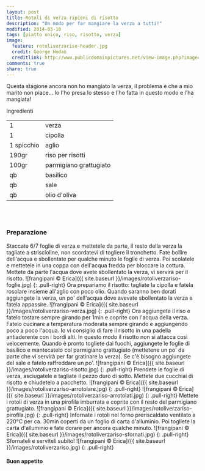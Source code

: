 ```yaml
---
layout: post
title: Rotoli di verza ripieni di risotto
description: "Un modo per far mangiare la verza a tutti!"
modified: 2014-03-10
tags: [piatto unico, riso, risotto, verza]
image:
  feature: rotoliverzariso-header.jpg
  credit: George Hodan
  creditlink: http://www.publicdomainpictures.net/view-image.php?image=68178&picture=cabbage&large=1
comments: true
share: true
---
```


Questa stagione ancora non ho mangiato la verza, il problema è che a mio marito non piace... Io l'ho presa lo stesso e l'ho fatta in questo modo e l'ha mangiata!

<div class="ingredients">
  <div class="ingredients-title">Ingredienti</div>
  <table>
    <tbody>
      <tr>
        <td>1</td>
        <td>verza</td>
      </tr>
      <tr>
        <td>1</td>
        <td>cipolla</td>
      </tr>
      <tr>
        <td>1 spicchio</td>
        <td>aglio</td>
      </tr>
      <tr>
        <td>190gr</td>
        <td>riso per risotti</td>
      </tr>
      <tr>
      	<td>100gr</td>
        <td>parmigiano grattugiato</td>
      </tr>
      <tr>
        <td>qb</td>
        <td>basilico</td>
      </tr>
      <tr>
        <td>qb</td>
        <td>sale</td>
      </tr>
      <tr>
        <td>qb</td>
        <td>olio d'oliva</td>      
      </tr>
    </tbody>
  </table>
  <br></br>
</div>


<h3>
	<font color="grey">
		<i class="icon-cogs"></i>
	</font> Preparazione
</h3>

Staccate 6/7 foglie di verza e mettetele da parte, il resto della verza la tagliate a striscioline, non scordatevi di togliere il tronchetto.
Fate bollire dell'acqua e sbollentate per qualche minuto le foglie di verza. Poi scolatele e mettetele in una coppa con dell'acqua fredda per bloccare la cottura. Mettete da parte l'acqua dove avete sbollentato la verza, vi servirà per il risotto.
![frangipani © Erica]({{ site.baseurl }}/images/rotoliverzariso-foglie.jpg)
{: .pull-right}
Ora prepariamo il risotto: tagliate la cipolla e fatela rosolare insieme all'aglio con poco olio. Quando saranno ben dorati aggiungete la verza, un po' dell'acqua dove avevate sbollentato la verza e fatela appassire.
![frangipani © Erica]({{ site.baseurl }}/images/rotoliverzariso-verza.jpg)
{: .pull-right}
Ora aggiungete il riso e fatelo tostare sempre girando per 1min e coprite con l'acqua della verza. Fatelo cucinare a temperatura moderata sempre girando e aggiungendo poco a poco l'acqua. Io vi consiglio di fare il risotto in una padella antiaderente con i bordi alti. In questo modo il risotto non si attacca così velocemente. Quando è pronto togliete dai fuochi, aggiungete le foglie di basilico e mantecatelo col parmigiano grattugiato (mettetene un po' da parte che vi servirà per far gratinare la verza). Se c'è bisogno aggiungete del sale e fatelo raffreddare un po'.
![frangipani © Erica]({{ site.baseurl }}/images/rotoliverzariso-risotto.jpg)
{: .pull-right}
Prendete le foglie di verza, asciugatele e tagliate il pezzo duro di sotto. Mettete due cucchiai di risotto e chiudetelo a pacchetto.
![frangipani © Erica]({{ site.baseurl }}/images/rotoliverzariso-arrotolare.jpg)
{: .pull-right}
![frangipani © Erica]({{ site.baseurl }}/images/rotoliverzariso-arrotolati.jpg)
{: .pull-right}
Mettete i rotoli di verza in una pirofila imburrata e coprite con il resto del parmigiano grattugiato.
![frangipani © Erica]({{ site.baseurl }}/images/rotoliverzariso-pirofila.jpg)
{: .pull-right}
Infornate i rotoli nel forno preriscaldato ventilato a 220°C per ca. 30min coperti da un foglio di carta d'alluminio. Poi togliete la carta d'alluminio e fate dorare per ancora qualche minuto.
![frangipani © Erica]({{ site.baseurl }}/images/rotoliverzariso-sfornati.jpg)
{: .pull-right}
Sfornateli e serviteli subito!
![frangipani © Erica]({{ site.baseurl }}/images/rotoliverzariso.jpg)
{: .pull-right}

<h4>Buon appetito
  <font color="red">
    <i class="icon-smile"></i>
  </font>
</h4>